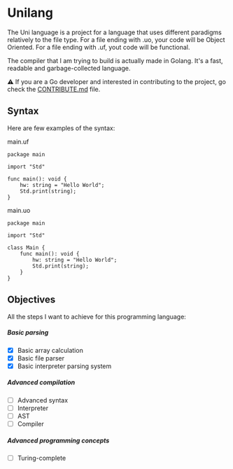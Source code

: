 # Unilang
The Uni language is a project for a language that uses different paradigms relatively to the file type.
For a file ending with .uo, your code will be Object Oriented. For a file ending with .uf, yout code will be functional.

The compiler that I am trying to build is actually made in Golang. It's a fast, readable and garbage-collected language.

:warning: If you are a Go developer and interested in contributing to the project, go check the [CONTRIBUTE.md](CONTRIBUTE.md) file.

## Syntax

Here are few examples of the syntax:

main.uf
```
package main

import "Std"

func main(): void {
    hw: string = "Hello World";
    Std.print(string);
}
```

main.uo
```
package main

import "Std"

class Main {
    func main(): void {
        hw: string = "Hello World";
        Std.print(string);
    }
}
```

## Objectives

All the steps I want to achieve for this programming language:

##### Basic parsing
- [x] Basic array calculation
- [x] Basic file parser
- [x] Basic interpreter parsing system
##### Advanced compilation
- [ ] Advanced syntax
- [ ] Interpreter
- [ ] AST
- [ ] Compiler
##### Advanced programming concepts
- [ ] Turing-complete
